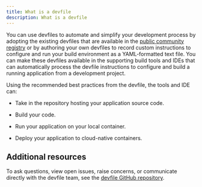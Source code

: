 ```yaml
---
title: What is a devfile
description: What is a devfile
---
```


You can use devfiles to automate and simplify your development process
by adopting the existing devfiles that are available in the [public community registry](https://registry.devfile.io/viewer)
or by authoring your own devfiles to record custom instructions to 
configure and run your build environment as a YAML-formatted text file.
You can make these devfiles available in the supporting build tools and 
IDEs that can automatically process the devfile instructions to configure 
and build a running application from a development project.

Using the recommended best practices from the devfile, the tools and IDE
can:

- Take in the repository hosting your application source code.

- Build your code.

- Run your application on your local container.

- Deploy your application to cloud-native containers.

## Additional resources

To ask questions, view open issues, raise concerns, or communicate
directly with the devfile team, see the [devfile GitHub
repository](https://github.com/devfile/api).

